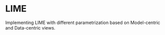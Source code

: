 # LIME

Implementing LIME with different parametrization based on Model-centric and Data-centric views. 
